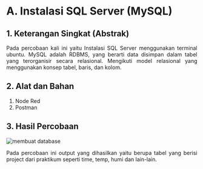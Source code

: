 # A. Instalasi SQL Server (MySQL)

## 1. Keterangan Singkat (Abstrak)
<p align="justify">Pada percobaan kali ini yaitu Instalasi SQL Server menggunakan terminal ubuntu. MySQL adalah RDBMS, yang berarti data disimpan dalam tabel yang terorganisir secara relasional. Mengikuti model relasional yang menggunakan konsep tabel, baris, dan kolom.

## 2. Alat dan Bahan
1. Node Red
2. Postman
## 3. Hasil Percobaan

![membuat database](https://github.com/Aisyahnurul/AisyahN-system-embedded/assets/147674662/b3d95ad0-cc21-48cf-93f6-850ebe3fb2c1)


<p align="justify">Pada percobaan ini output yang dihasilkan yaitu berupa tabel yang berisi project dari praktikum seperti time, temp, humi dan lain-lain.
<br></br>

